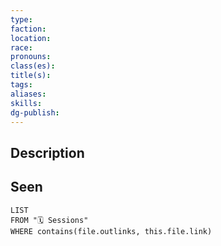 ```yaml
---
type: 
faction: 
location: 
race: 
pronouns: 
class(es): 
title(s): 
tags: 
aliases: 
skills: 
dg-publish:
---
```

## Description

## Seen
```dataview
LIST
FROM "🗓️ Sessions"
WHERE contains(file.outlinks, this.file.link)
```
